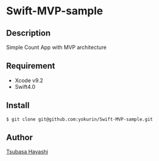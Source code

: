 # Swift-MVP-sample
## Description
Simple Count App with MVP architecture

## Requirement
- Xcode v9.2
- Swift4.0

## Install
```
$ git clone git@github.com:yokurin/Swift-MVP-sample.git
```

## Author
[Tsubasa Hayashi](https://github.com/yokurin)
